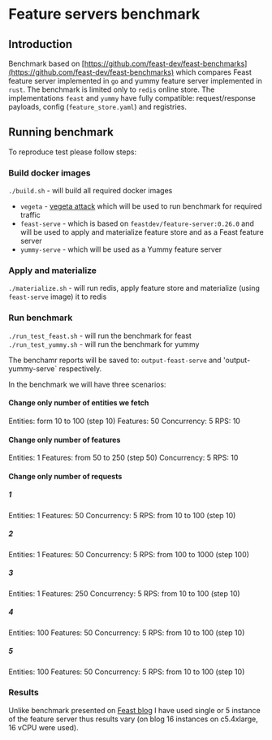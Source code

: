# Feature servers benchmark

## Introduction

Benchmark based on [https://github.com/feast-dev/feast-benchmarks](https://github.com/feast-dev/feast-benchmarks)
which compares Feast feature server implemented in `go` and yummy feature server implemented in `rust`.
The benchmark is limited only to `redis` online store. The implementations `feast` and `yummy` have
fully compatible: request/response payloads, config (`feature_store.yaml`) and registries.

## Running benchmark

To reproduce test please follow steps:

### Build docker images

`./build.sh` - will build all required docker images

* `vegeta` - [vegeta attack](https://github.com/tsenart/vegeta) which will be used to run benchmark for required traffic
* `feast-serve` - which is based on `feastdev/feature-server:0.26.0` and will be used to apply and materialize feature store and as a Feast feature server 
* `yummy-serve` - which will be used as a Yummy feature server

### Apply and materialize

`./materialize.sh` - will run redis, apply feature store and materialize (using `feast-serve` image) it to redis


### Run benchmark

`./run_test_feast.sh` - will run the benchmark for feast   
`./run_test_yummy.sh` - will run the benchmark for yummy

The benchamr reports will be saved to: `output-feast-serve` and 'output-yummy-serve` respectively.

In the benchmark we will have three scenarios:

#### Change only number of entities we fetch 
Entities: form 10 to 100 (step 10)
Features: 50
Concurrency: 5
RPS: 10 


#### Change only number of features
Entities: 1
Features: from 50 to 250 (step 50)
Concurrency: 5
RPS: 10 


#### Change only number of requests

##### 1
Entities: 1
Features: 50
Concurrency: 5
RPS: from 10 to 100 (step 10)

##### 2
Entities: 1
Features: 50
Concurrency: 5
RPS: from 100 to 1000 (step 100)

##### 3
Entities: 1
Features: 250
Concurrency: 5
RPS: from 10 to 100 (step 10)

##### 4
Entities: 100
Features: 50
Concurrency: 5
RPS: from 10 to 100 (step 10)

##### 5
Entities: 100
Features: 50
Concurrency: 5
RPS: from 10 to 100 (step 10)

### Results

Unlike benchmark presented on [Feast blog](https://feast.dev/blog/feast-benchmarks/)
I have used single or 5 instance of the feature server thus results vary (on blog 16 instances on c5.4xlarge, 16 vCPU were used).



